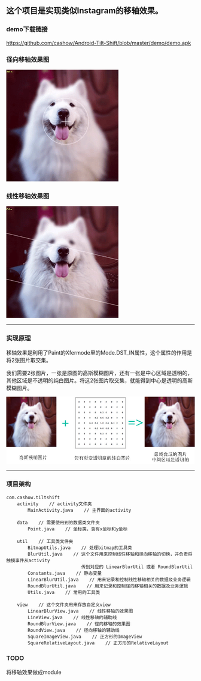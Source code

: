 ## 这个项目是实现类似Instagram的移轴效果。

### demo下载链接

<https://github.com/cashow/Android-Tilt-Shift/blob/master/demo/demo.apk>

### 径向移轴效果图

![tilt-shift-round](https://github.com/cashow/Android-Tilt-Shift/blob/master/demo/tilt-shift-round.gif)

### 线性移轴效果图

![tilt-shift-line](https://github.com/cashow/Android-Tilt-Shift/blob/master/demo/tilt-shift-line.gif)

--------------------

### 实现原理

移轴效果是利用了Paint的Xfermode里的Mode.DST_IN属性，这个属性的作用是将2张图片取交集。

我们需要2张图片，一张是原图的高斯模糊图片，还有一张是中心区域是透明的，其他区域是不透明的纯白图片。将这2张图片取交集，就能得到中心是透明的高斯模糊图片。

![tilt-shift-line](https://github.com/cashow/Android-Tilt-Shift/blob/master/demo/tilt-info.jpg)

--------------------

### 项目架构

```
com.cashow.tiltshift
    activity    // activity文件夹
        MainActivity.java    // 主界面的activity

    data    // 需要使用到的数据类文件夹
        Point.java    // 坐标类，含有x坐标和y坐标

    util    // 工具类文件夹
        BitmapUtils.java    // 处理bitmap的工具类
        BlurUtil.java    // 这个文件用来控制线性移轴和径向移轴的切换，并负责将触摸事件从activity
                            传到对应的 LinearBlurUtil 或者 RoundBlurUtil
        Constants.java    // 静态变量
        LinearBlurUtil.java    // 用来记录和控制线性移轴相关的数据及业务逻辑
        RoundBlurUtil.java    // 用来记录和控制径向移轴相关的数据及业务逻辑
        Utils.java    // 常用的工具类

    view    // 这个文件夹用来存放自定义view
        LinearBlurView.java    // 线性移轴的效果图
        LineView.java    // 线性移轴的辅助线
        RoundBlurView.java    // 径向移轴的效果图
        RoundView.java    // 径向移轴的辅助线
        SquareImageView.java    // 正方形的ImageView
        SquareRelativeLayout.java    // 正方形的RelativeLayout
```

### TODO

将移轴效果做成module
